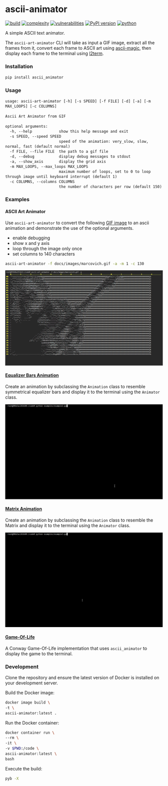 # ascii-animator
[![build](https://github.com/soda480/ascii-animator/actions/workflows/main.yml/badge.svg?branch=main)](https://github.com/soda480/ascii-animator/actions/workflows/main.yml)
[![complexity](https://img.shields.io/badge/complexity-Simple:%205-brightgreen)](https://radon.readthedocs.io/en/latest/api.html#module-radon.complexity)
[![vulnerabilities](https://img.shields.io/badge/vulnerabilities-None-brightgreen)](https://pypi.org/project/bandit/)
[![PyPI version](https://badge.fury.io/py/ascii-animator.svg)](https://badge.fury.io/py/ascii-animator)
[![python](https://img.shields.io/badge/python-3.7%20%7C%203.8%20%7C%203.9%20%7C%203.10-teal)](https://www.python.org/downloads/)

A simple ASCII text animator.

The `ascii-art-animator` CLI will take as input a GIF image, extract all the frames from it, convert each frame to ASCII art using [ascii-magic](https://pypi.org/project/ascii-magic/), then display each frame to the terminal using [l2term](https://pypi.org/project/l2term/).

### Installation
```bash
pip install ascii_animator
```

### Usage
```
usage: ascii-art-animator [-h] [-s SPEED] [-f FILE] [-d] [-a] [-m MAX_LOOPS] [-c COLUMNS]

Ascii Art Animator from GIF

optional arguments:
  -h, --help            show this help message and exit
  -s SPEED, --speed SPEED
                        speed of the animation: very_slow, slow, normal, fast (default normal)
  -f FILE, --file FILE  the path to a gif file
  -d, --debug           display debug messages to stdout
  -a, --show_axis       display the grid axis
  -m MAX_LOOPS, --max_loops MAX_LOOPS
                        maximum number of loops, set to 0 to loop through image until keyboard interrupt (default 1)
  -c COLUMNS, --columns COLUMNS
                        the number of characters per row (default 150)
```

### Examples

#### ASCII Art Animator

Use `ascii-art-animator` to convert the following [GIF image](https://raw.githubusercontent.com/soda480/ascii-animator/main/docs/images/marcovich.gif) to an ascii animation and demonstrate the use of the optional arguments.
* enable debugging
* show x and y axis
* loop through the image only once
* set columns to 140 characters

```bash
ascii-art-animator -f docs/images/marcovich.gif -a -m 1 -c 130
```

![example](https://raw.githubusercontent.com/soda480/ascii-animator/main/docs/images/marcovich-exec.gif)

#### [Equalizer Bars Animation](https://github.com/soda480/ascii-animator/blob/main/examples/example2.py)

Create an animation by subclassing the `Animation` class to resemble symmetrical equalizer bars and display it to the terminal using the `Animator` class.

![example](https://raw.githubusercontent.com/soda480/ascii-animator/main/docs/images/example2.gif)

#### [Matrix Animation](https://github.com/soda480/ascii-animator/blob/main/examples/example3.py)

Create an animation by subclassing the `Animation` class to resemble the Matrix and display it to the terminal using the `Animator` class.

![example](https://raw.githubusercontent.com/soda480/ascii-animator/main/docs/images/example3.gif)

#### [Game-Of-Life](https://github.com/soda480/game-of-life)

A Conway Game-Of-Life implementation that uses `ascii_animator` to display the game to the terminal.

### Development

Clone the repository and ensure the latest version of Docker is installed on your development server.

Build the Docker image:
```bash
docker image build \
-t \
ascii-animator:latest .
```

Run the Docker container:
```bash
docker container run \
--rm \
-it \
-v $PWD:/code \
ascii-animator:latest \
bash
```

Execute the build:
```sh
pyb -X
```
